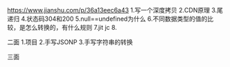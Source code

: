 https://www.jianshu.com/p/36a13eec6a43
1.写一个深度拷贝
2.CDN原理
3.尾递归
4.状态码304和200
5.null==undefined为什么
6.不同数据类型的值的比较，是怎么转换的，有什么规则
7.jit jc
8.


二面
1.项目
2.手写JSONP
3.手写字符串的转换


三面
